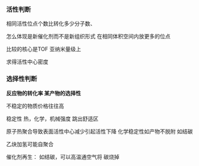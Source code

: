 
### 活性判断
相同活性位点个数比转化多少分子数、

怎么体现是新催化剂而不是新组织形式
在相同体积空间内放更多的位点

比较的核心是TOF
亚纳米量级上

求得活性中心密度

### 选择性判断

**反应物的转化率
某产物的选择性**

不稳定的物质价格往往高

稳定性
热，化学，机械强度
跳出舒适区

原子热聚合导致表面活性中心减少引起活性下降
化学稳定性如产物不脱附
如结碳

乙炔加氢可能自聚合

催化剂再生：
如结碳，可以高温通空气将 碳烧掉
